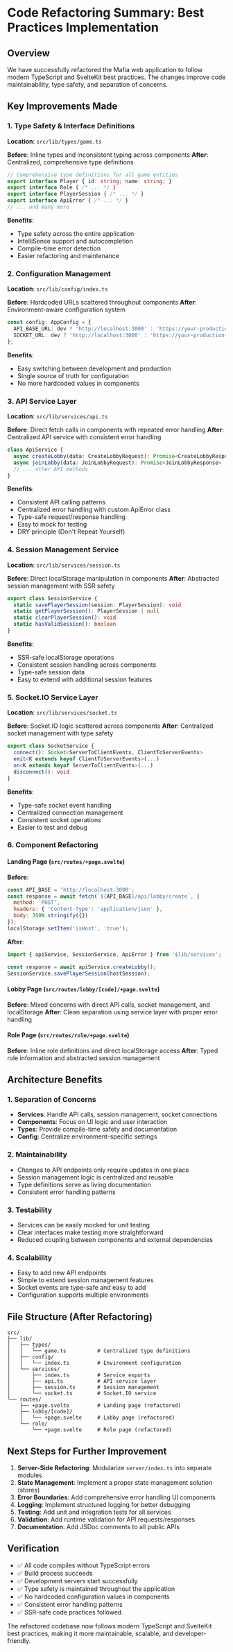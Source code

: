 # Code Refactoring Summary: Best Practices Implementation

## Overview
We have successfully refactored the Mafia web application to follow modern TypeScript and SvelteKit best practices. The changes improve code maintainability, type safety, and separation of concerns.

## Key Improvements Made

### 1. **Type Safety & Interface Definitions**
**Location**: `src/lib/types/game.ts`

**Before**: Inline types and inconsistent typing across components
**After**: Centralized, comprehensive type definitions

```typescript
// Comprehensive type definitions for all game entities
export interface Player { id: string; name: string; }
export interface Role { /* ... */ }
export interface PlayerSession { /* ... */ }
export interface ApiError { /* ... */ }
// ... and many more
```

**Benefits**:
- Type safety across the entire application
- IntelliSense support and autocompletion
- Compile-time error detection
- Easier refactoring and maintenance

### 2. **Configuration Management**
**Location**: `src/lib/config/index.ts`

**Before**: Hardcoded URLs scattered throughout components
**After**: Environment-aware configuration system

```typescript
const config: AppConfig = {
  API_BASE_URL: dev ? 'http://localhost:3000' : 'https://your-production-api.com',
  SOCKET_URL: dev ? 'http://localhost:3000' : 'https://your-production-api.com'
};
```

**Benefits**:
- Easy switching between development and production
- Single source of truth for configuration
- No more hardcoded values in components

### 3. **API Service Layer**
**Location**: `src/lib/services/api.ts`

**Before**: Direct fetch calls in components with repeated error handling
**After**: Centralized API service with consistent error handling

```typescript
class ApiService {
  async createLobby(data: CreateLobbyRequest): Promise<CreateLobbyResponse>
  async joinLobby(data: JoinLobbyRequest): Promise<JoinLobbyResponse>
  // ... other API methods
}
```

**Benefits**:
- Consistent API calling patterns
- Centralized error handling with custom ApiError class
- Type-safe request/response handling
- Easy to mock for testing
- DRY principle (Don't Repeat Yourself)

### 4. **Session Management Service**
**Location**: `src/lib/services/session.ts`

**Before**: Direct localStorage manipulation in components
**After**: Abstracted session management with SSR safety

```typescript
export class SessionService {
  static savePlayerSession(session: PlayerSession): void
  static getPlayerSession(): PlayerSession | null
  static clearPlayerSession(): void
  static hasValidSession(): boolean
}
```

**Benefits**:
- SSR-safe localStorage operations
- Consistent session handling across components
- Type-safe session data
- Easy to extend with additional session features

### 5. **Socket.IO Service Layer**
**Location**: `src/lib/services/socket.ts`

**Before**: Socket.IO logic scattered across components
**After**: Centralized socket management with type safety

```typescript
export class SocketService {
  connect(): Socket<ServerToClientEvents, ClientToServerEvents>
  emit<K extends keyof ClientToServerEvents>(...)
  on<K extends keyof ServerToClientEvents>(...)
  disconnect(): void
}
```

**Benefits**:
- Type-safe socket event handling
- Centralized connection management
- Consistent socket operations
- Easier to test and debug

### 6. **Component Refactoring**

#### Landing Page (`src/routes/+page.svelte`)
**Before**:
```javascript
const API_BASE = 'http://localhost:3000';
const response = await fetch(`${API_BASE}/api/lobby/create`, {
  method: 'POST',
  headers: { 'Content-Type': 'application/json' },
  body: JSON.stringify({})
});
localStorage.setItem('isHost', 'true');
```

**After**:
```typescript
import { apiService, SessionService, ApiError } from '$lib/services';

const response = await apiService.createLobby();
SessionService.savePlayerSession(hostSession);
```

#### Lobby Page (`src/routes/lobby/[code]/+page.svelte`)
**Before**: Mixed concerns with direct API calls, socket management, and localStorage
**After**: Clean separation using service layer with proper error handling

#### Role Page (`src/routes/role/+page.svelte`)
**Before**: Inline role definitions and direct localStorage access
**After**: Typed role information and abstracted session management

## Architecture Benefits

### 1. **Separation of Concerns**
- **Services**: Handle API calls, session management, socket connections
- **Components**: Focus on UI logic and user interaction
- **Types**: Provide compile-time safety and documentation
- **Config**: Centralize environment-specific settings

### 2. **Maintainability**
- Changes to API endpoints only require updates in one place
- Session management logic is centralized and reusable
- Type definitions serve as living documentation
- Consistent error handling patterns

### 3. **Testability**
- Services can be easily mocked for unit testing
- Clear interfaces make testing more straightforward
- Reduced coupling between components and external dependencies

### 4. **Scalability**
- Easy to add new API endpoints
- Simple to extend session management features
- Socket events are type-safe and easy to add
- Configuration supports multiple environments

## File Structure (After Refactoring)
```
src/
├── lib/
│   ├── types/
│   │   └── game.ts          # Centralized type definitions
│   ├── config/
│   │   └── index.ts         # Environment configuration
│   └── services/
│       ├── index.ts         # Service exports
│       ├── api.ts           # API service layer
│       ├── session.ts       # Session management
│       └── socket.ts        # Socket.IO service
└── routes/
    ├── +page.svelte         # Landing page (refactored)
    ├── lobby/[code]/
    │   └── +page.svelte     # Lobby page (refactored)
    └── role/
        └── +page.svelte     # Role page (refactored)
```

## Next Steps for Further Improvement

1. **Server-Side Refactoring**: Modularize `server/index.ts` into separate modules
2. **State Management**: Implement a proper state management solution (stores)
3. **Error Boundaries**: Add comprehensive error handling UI components
4. **Logging**: Implement structured logging for better debugging
5. **Testing**: Add unit and integration tests for all services
6. **Validation**: Add runtime validation for API requests/responses
7. **Documentation**: Add JSDoc comments to all public APIs

## Verification
- ✅ All code compiles without TypeScript errors
- ✅ Build process succeeds
- ✅ Development servers start successfully
- ✅ Type safety is maintained throughout the application
- ✅ No hardcoded configuration values in components
- ✅ Consistent error handling patterns
- ✅ SSR-safe code practices followed

The refactored codebase now follows modern TypeScript and SvelteKit best practices, making it more maintainable, scalable, and developer-friendly.
